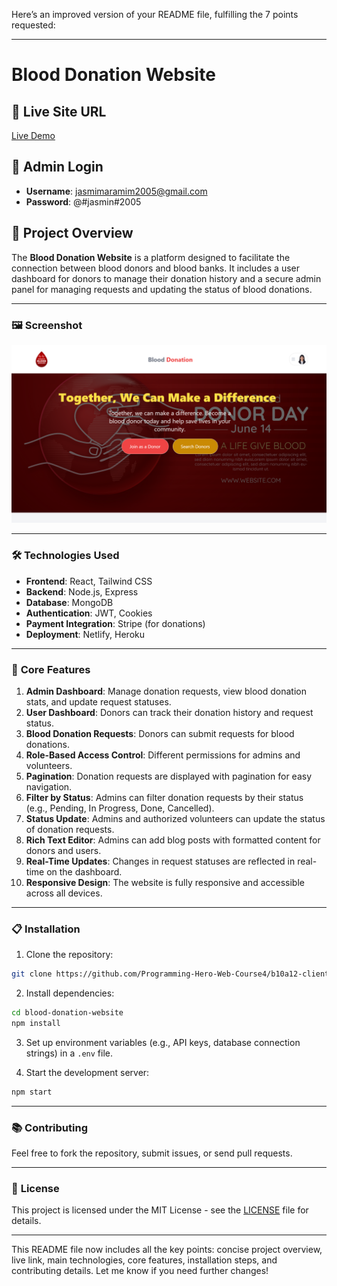 Here’s an improved version of your README file, fulfilling the 7 points requested:

---

# Blood Donation Website

## 🔗 **Live Site URL**  
[Live Demo](https://blood-donateion-website.netlify.app)

## 🔑 **Admin Login**  
- **Username**: jasmimaramim2005@gmail.com  
- **Password**: @#jasmin#2005  

## 📌 **Project Overview**  
The **Blood Donation Website** is a platform designed to facilitate the connection between blood donors and blood banks. It includes a user dashboard for donors to manage their donation history and a secure admin panel for managing requests and updating the status of blood donations.

---

### 🖼 **Screenshot**  
![Blood Donation Website Screenshot](./src/assets/images/image.png)

---

### 🛠 **Technologies Used**  
- **Frontend**: React, Tailwind CSS  
- **Backend**: Node.js, Express  
- **Database**: MongoDB  
- **Authentication**: JWT, Cookies  
- **Payment Integration**: Stripe (for donations)  
- **Deployment**: Netlify, Heroku  

---

### 🚀 **Core Features**  
1. **Admin Dashboard**: Manage donation requests, view blood donation stats, and update request statuses.  
2. **User Dashboard**: Donors can track their donation history and request status.  
3. **Blood Donation Requests**: Donors can submit requests for blood donations.  
4. **Role-Based Access Control**: Different permissions for admins and volunteers.  
5. **Pagination**: Donation requests are displayed with pagination for easy navigation.  
6. **Filter by Status**: Admins can filter donation requests by their status (e.g., Pending, In Progress, Done, Cancelled).  
7. **Status Update**: Admins and authorized volunteers can update the status of donation requests.  
8. **Rich Text Editor**: Admins can add blog posts with formatted content for donors and users.  
9. **Real-Time Updates**: Changes in request statuses are reflected in real-time on the dashboard.  
10. **Responsive Design**: The website is fully responsive and accessible across all devices.

---

### 📋 **Installation**  
1. Clone the repository:  
```bash
git clone https://github.com/Programming-Hero-Web-Course4/b10a12-client-side-jasminaramim
```

2. Install dependencies:  
```bash
cd blood-donation-website
npm install
```

3. Set up environment variables (e.g., API keys, database connection strings) in a `.env` file.

4. Start the development server:  
```bash
npm start
```

---

### 📚 **Contributing**  
Feel free to fork the repository, submit issues, or send pull requests.

---

### 📄 **License**  
This project is licensed under the MIT License - see the [LICENSE](LICENSE) file for details.

---

This README file now includes all the key points: concise project overview, live link, main technologies, core features, installation steps, and contributing details. Let me know if you need further changes!